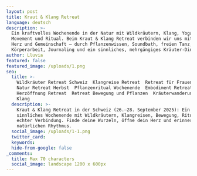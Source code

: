 ```yaml
---
layout: post
title: Kraut & Klang Retreat
language: deutsch
description: >-
  Ein kraftvolles Wochenende in der Natur mit Wildkräutern, Klang, Yoga, Somatic
  Movement und Ritual. Beim Kraut & Klang Retreat verbinden wir uns mit Erde,
  Herz und Gemeinschaft – durch Pflanzenwissen, Soundbath, freien Tanz, achtsame
  Körperarbeit, Journaling und ein sinnliches, mehrgängiges Kräuter-Dinner.
author: Lluvia
featured: false
featured_image: /uploads/1.png
seo:
  title: >-
    Wildkräuter Retreat Schweiz  Klangreise Retreat  Retreat für Frauen Schweiz 
    Natur Retreat Herbst  Pflanzenritual Wochenende  Embodiment Retreat 
    Herzöffnung Retreat  Retreat Bewegung und Pflanzen  Kräuterwanderung und
    Klang
  description: >-
    Kraut & Klang Retreat in der Schweiz (26.–28. September 2025): Ein
    sinnliches Wochenende mit Wildkräutern, Klangreisen, Bewegung, Ritual und
    echter Verbindung. Finde deine Wurzeln, öffne dein Herz und erinnere deinen
    natürlichen Rhythmus.
  social_image: /uploads/1-1.png
  twitter_card:
  keywords:
  hide-from-google: false
_comments:
  title: Max 70 characters
  social_image: landscape 1200 x 600px
---
```

